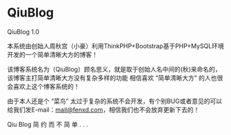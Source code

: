 # QiuBlog

QiuBlog 1.0

本系统由创始人周秋宫（小豪）利用ThinkPHP+Bootstrap基于PHP+MySQL环境开发的一个简单清晰大方的博客！

该博客系统名为（QiuBlog）顾名思义，就是取于创始人名中间的(秋)来命名的，该博客主打简单清晰大方没有复杂多样的功能 相信喜欢 “简单清晰大方” 的人也很会喜欢上这个博客系统的！

由于本人还是个 “菜鸟” 太过于复杂的系统不会开发，有个别BUG或者意见的可以给我们发E-mail：mail@fenxd.com，相信我们也不会放弃更新下去的！

Qiu Blog 简 约 而 不 简 单 . . .
